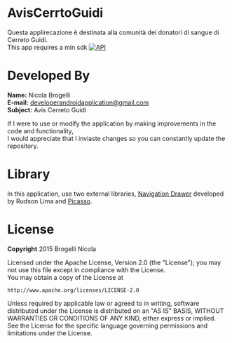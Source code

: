 # AvisCerrtoGuidi

Questa applirecazione è destinata alla comunità dei donatori di sangue di Cerreto Guidi.<br>
This app requires a min sdk [![API](https://img.shields.io/badge/API-16%2B-brightgreen.svg?style=flat)](https://android-arsenal.com/api?level=16)


# Developed By

<strong>Name:</strong> Nicola Brogelli<br>
<strong>E-mail:</strong> <a href="mailto:developerandroidapplication@gmail.com" target="_top">developerandroidapplication@gmail.com</a> <br>
<strong>Subject:</strong> Avis Cerreto Guidi<br>

If I were to use or modify the application by making improvements in the code and functionality,<br> 
I would appreciate that I inviaste changes so you can constantly update the repository.<br>

# Library

In this application, use two external libraries, <a target="_blank" href="https://github.com/rudsonlive/NavigationDrawer-MaterialDesign">Navigation Drawer</a> developed by Rudson Lima and <a target="_blank" href="https://github.com/square/picasso">Picasso</a>.

# License

<strong>Copyright</strong> 2015 Brogelli Nicola

Licensed under the Apache License, Version 2.0 (the "License"); you may not use this file except in compliance with the License.<br>
You may obtain a copy of the License at<br>

    http://www.apache.org/licenses/LICENSE-2.0

Unless required by applicable law or agreed to in writing, software distributed under the License is distributed on an "AS IS" BASIS,
WITHOUT WARRANTIES OR CONDITIONS OF ANY KIND, either express or implied.<br>
See the License for the specific language governing permissions and limitations under the License.<br>